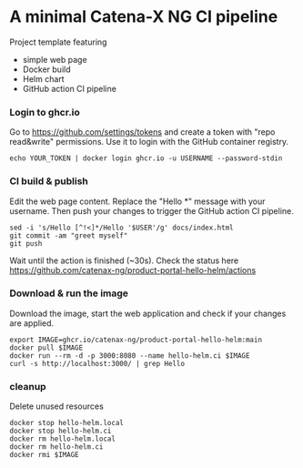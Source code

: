 # A minimal Catena-X NG CI pipeline

Project template featuring
- simple web page
- Docker build
- Helm chart
- GitHub action CI pipeline


### Login to ghcr.io

Go to https://github.com/settings/tokens and create a token with "repo read&write" permissions.
Use it to login with the GitHub container registry.

    echo YOUR_TOKEN | docker login ghcr.io -u USERNAME --password-stdin


### CI build & publish

Edit the web page content. Replace the "Hello *" message with your username.
Then push your changes to trigger the GitHub action CI pipeline.

    sed -i 's/Hello [^!<]*/Hello '$USER'/g' docs/index.html
    git commit -am "greet myself"
    git push


Wait until the action is finished (~30s). Check the status here
https://github.com/catenax-ng/product-portal-hello-helm/actions


### Download & run the image

Download the image, start the web application and check if your changes are applied.

    export IMAGE=ghcr.io/catenax-ng/product-portal-hello-helm:main
    docker pull $IMAGE
    docker run --rm -d -p 3000:8080 --name hello-helm.ci $IMAGE
    curl -s http://localhost:3000/ | grep Hello


### cleanup

Delete unused resources

    docker stop hello-helm.local
    docker stop hello-helm.ci
    docker rm hello-helm.local
    docker rm hello-helm.ci
    docker rmi $IMAGE

